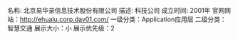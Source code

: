 名称: 北京易华录信息技术股份有限公司
描述: 科技公司
成立时间: 2001年
官网网站：http://ehualu.corp.dav01.com/
一级分类：Application应用层
二级分类：智慧交通
展示大小：小
展示优先级：2